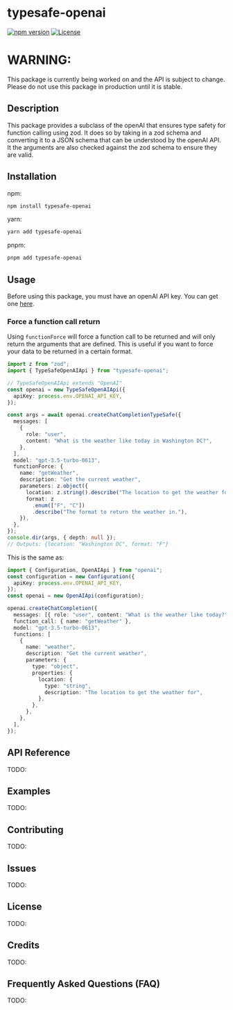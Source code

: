 # typesafe-openai

[![npm version](https://badge.fury.io/js/typesafe-openai.svg)](https://badge.fury.io/js/typesafe-openai)
[![License](https://img.shields.io/badge/license-MIT-blue.svg)](https://opensource.org/licenses/MIT)

# WARNING:

This package is currently being worked on and the API is subject to change. Please do not use this package in production until it is stable.

## Description

This package provides a subclass of the openAI that ensures type safety for function calling using zod. It does so by taking in a zod schema and converting it to a JSON schema that can be understood by the openAI API. It the arguments are also checked against the zod schema to ensure they are valid.

## Installation

npm:

```bash
npm install typesafe-openai
```

yarn:

```bash
yarn add typesafe-openai
```

pnpm:

```bash
pnpm add typesafe-openai
```

## Usage

Before using this package, you must have an openAI API key. You can get one [here](https://platform.openai.com/account/api-keys).

### Force a function call return

Using `functionForce` will force a function call to be returned and will only return the arguments that are defined. This is useful if you want to force your data to be returned in a certain format.

```typescript
import z from "zod";
import { TypeSafeOpenAIApi } from "typesafe-openai";

// TypeSafeOpenAIApi extends "OpenAI"
const openai = new TypeSafeOpenAIApi({
  apiKey: process.env.OPENAI_API_KEY,
});

const args = await openai.createChatCompletionTypeSafe({
  messages: [
    {
      role: "user",
      content: "What is the weather like today in Washington DC?",
    },
  ],
  model: "gpt-3.5-turbo-0613",
  functionForce: {
    name: "getWeather",
    description: "Get the current weather",
    parameters: z.object({
      location: z.string().describe("The location to get the weather for"),
      format: z
        .enum(["F", "C"])
        .describe("The format to return the weather in."),
    }),
  },
});
console.dir(args, { depth: null });
// Outputs: {location: "Washington DC", format: "F"}
```

This is the same as:

```typescript
import { Configuration, OpenAIApi } from "openai";
const configuration = new Configuration({
  apiKey: process.env.OPENAI_API_KEY,
});
const openai = new OpenAIApi(configuration);

openai.createChatCompletion({
  messages: [{ role: "user", content: "What is the weather like today?" }],
  function_call: { name: "getWeather" },
  model: "gpt-3.5-turbo-0613",
  functions: [
    {
      name: "weather",
      description: "Get the current weather",
      parameters: {
        type: "object",
        properties: {
          location: {
            type: "string",
            description: "The location to get the weather for",
          },
        },
      },
    },
  ],
});
```

## API Reference

TODO:

## Examples

TODO:

## Contributing

TODO:

## Issues

TODO:

## License

TODO:

## Credits

TODO:

## Frequently Asked Questions (FAQ)

TODO:
